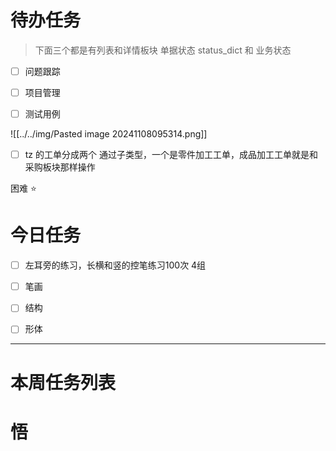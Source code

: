 # 待办任务
> 下面三个都是有列表和详情板块
> 单据状态 status_dict 和 业务状态 
- [ ] 问题跟踪

- [ ] 项目管理

- [ ] 测试用例

![[../../img/Pasted image 20241108095314.png]]

- [ ] tz 的工单分成两个 通过子类型，一个是零件加工工单，成品加工工单就是和采购板块那样操作


困难
⭐

# 今日任务
- [ ] 左耳旁的练习，长横和竖的控笔练习100次 4组


- [ ] 笔画
- [ ] 结构
- [ ] 形体




------
# 本周任务列表



# 悟